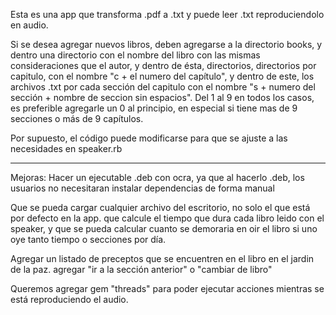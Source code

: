 Esta es una app que transforma .pdf a .txt y puede leer .txt reproduciendolo en audio.

Si se desea agregar nuevos libros, deben agregarse a la directorio books, y dentro una directorio con el nombre del libro con las mismas consideraciones que el autor, y dentro de ésta, directorios, directorios por capitulo, con el nombre "c + el numero del capítulo", y dentro de este, los archivos .txt por cada sección del capitulo con el nombre "s + numero del sección + nombre de seccion sin espacios". Del 1 al 9 en todos los casos, es preferible agregarle un 0 al principio, en especial si tiene mas de 9 secciones o más de 9 capítulos.

Por supuesto, el código puede modificarse para que se ajuste a las necesidades en speaker.rb

---------------------------

Mejoras:
Hacer un ejecutable .deb con ocra, ya que al hacerlo .deb, los usuarios no necesitaran instalar dependencias de forma manual

Que se pueda cargar cualquier archivo del escritorio, no solo el que está por defecto en la app.
que calcule el tiempo que dura cada libro leido con el speaker, y que se pueda calcular cuanto se demoraria en oir el libro si uno oye tanto tiempo o secciones por día.

Agregar un listado de preceptos que se encuentren en el libro en el jardin de la paz.
agregar "ir a la sección anterior" o "cambiar de libro"

Queremos agregar gem "threads" para poder ejecutar acciones mientras se está reproduciendo el audio.
